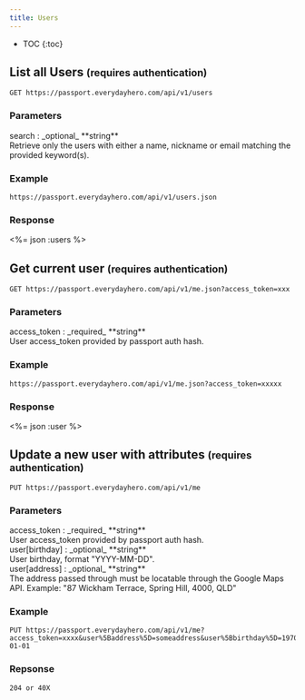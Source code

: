 ```yaml
---
title: Users
---
```


* TOC
{:toc}

## List all Users <small>(requires authentication)</small>

    GET https://passport.everydayhero.com/api/v1/users

### Parameters

<div>search : _optional_ **string**</div>
<div>Retrieve only the users with either a name, nickname or email matching the
provided keyword(s).</div>

### Example

    https://passport.everydayhero.com/api/v1/users.json

### Response

<%= json :users %>

## Get current user <small>(requires authentication)</small>

    GET https://passport.everydayhero.com/api/v1/me.json?access_token=xxx

### Parameters

<div>access_token : _required_ **string**</div>
<div>User access_token provided by passport auth hash.</div>

### Example

    https://passport.everydayhero.com/api/v1/me.json?access_token=xxxxx

### Response

<%= json :user %>

## Update a new user with attributes <small>(requires authentication)</small>

    PUT https://passport.everydayhero.com/api/v1/me

### Parameters

<div>access_token : _required_ **string**</div>
<div>User access_token provided by passport auth hash.</div>

<div>user[birthday] : _optional_ **string**</div>
<div>User birthday, format "YYYY-MM-DD".</div>

<div>user[address] : _optional_ **string**</div>
<div>The address passed through must be locatable through the Google Maps API.
Example: "87 Wickham Terrace, Spring Hill, 4000, QLD"</div>

### Example

    PUT https://passport.everydayhero.com/api/v1/me?access_token=xxxx&user%5Baddress%5D=someaddress&user%5Bbirthday%5D=1970-01-01

### Repsonse

    204 or 40X
